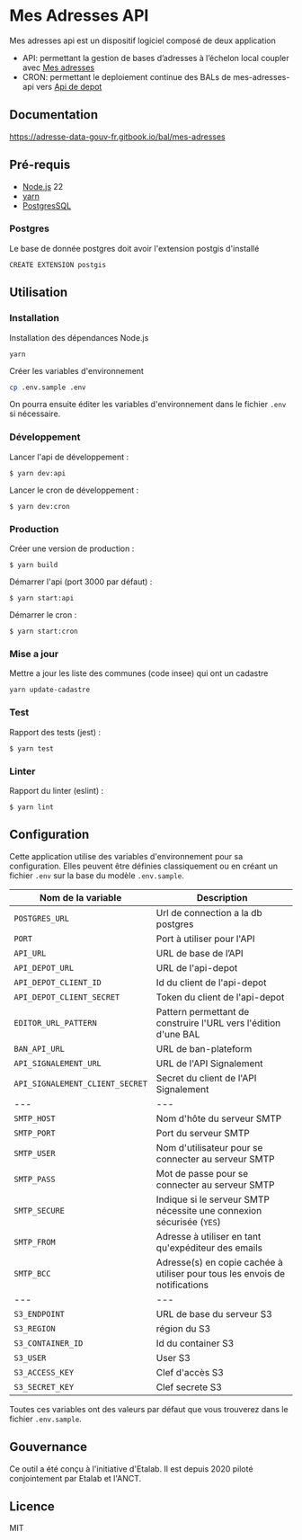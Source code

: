 # Mes Adresses API

Mes adresses api est un dispositif logiciel composé de deux application

- API: permettant la gestion de bases d’adresses à l’échelon local coupler avec [Mes adresses](https://github.com/BaseAdresseNationale/mes-adresses)
- CRON: permettant le deploiement continue des BALs de mes-adresses-api vers [Api de depot](https://github.com/BaseAdresseNationale/api-depot)

## Documentation

https://adresse-data-gouv-fr.gitbook.io/bal/mes-adresses

## Pré-requis

- [Node.js](https://nodejs.org) 22
- [yarn](https://www.yarnpkg.com)
- [PostgresSQL](https://www.postgresql.org/)

### Postgres

Le base de donnée postgres doit avoir l'extension postgis d'installé

```
CREATE EXTENSION postgis
```

## Utilisation

### Installation

Installation des dépendances Node.js

```
yarn
```

Créer les variables d'environnement

```bash
cp .env.sample .env
```

On pourra ensuite éditer les variables d'environnement dans le fichier `.env` si nécessaire.

### Développement

Lancer l'api de développement :

```
$ yarn dev:api
```

Lancer le cron de développement :

```
$ yarn dev:cron
```

### Production

Créer une version de production :

```
$ yarn build
```

Démarrer l'api (port 3000 par défaut) :

```
$ yarn start:api
```

Démarrer le cron :

```
$ yarn start:cron
```

### Mise a jour

Mettre a jour les liste des communes (code insee) qui ont un cadastre

```
yarn update-cadastre
```

### Test

Rapport des tests (jest) :

```
$ yarn test
```

### Linter

Rapport du linter (eslint) :

```
$ yarn lint
```

## Configuration

Cette application utilise des variables d'environnement pour sa configuration.
Elles peuvent être définies classiquement ou en créant un fichier `.env` sur la base du modèle `.env.sample`.

| Nom de la variable              | Description                                                                 |
| ------------------------------- | --------------------------------------------------------------------------- |
| `POSTGRES_URL`                  | Url de connection a la db postgres                                          |
| `PORT`                          | Port à utiliser pour l'API                                                  |
| `API_URL`                       | URL de base de l’API                                                        |
| `API_DEPOT_URL`                 | URL de l'api-depot                                                          |
| `API_DEPOT_CLIENT_ID`           | Id du client de l'api-depot                                                 |
| `API_DEPOT_CLIENT_SECRET`       | Token du client de l'api-depot                                              |
| `EDITOR_URL_PATTERN`            | Pattern permettant de construire l'URL vers l'édition d'une BAL             |
| `BAN_API_URL`                   | URL de ban-plateform                                                        |
| `API_SIGNALEMENT_URL`           | URL de l'API Signalement                                                    |
| `API_SIGNALEMENT_CLIENT_SECRET` | Secret du client de l'API Signalement                                       |
| ---                             | ---                                                                         |
| `SMTP_HOST`                     | Nom d'hôte du serveur SMTP                                                  |
| `SMTP_PORT`                     | Port du serveur SMTP                                                        |
| `SMTP_USER`                     | Nom d'utilisateur pour se connecter au serveur SMTP                         |
| `SMTP_PASS`                     | Mot de passe pour se connecter au serveur SMTP                              |
| `SMTP_SECURE`                   | Indique si le serveur SMTP nécessite une connexion sécurisée (`YES`)        |
| `SMTP_FROM`                     | Adresse à utiliser en tant qu'expéditeur des emails                         |
| `SMTP_BCC`                      | Adresse(s) en copie cachée à utiliser pour tous les envois de notifications |
| ---                             | ---                                                                         |
| `S3_ENDPOINT`                   | URL de base du serveur S3                                                   |
| `S3_REGION`                     | région du S3                                                                |
| `S3_CONTAINER_ID`               | Id du container S3                                                          |
| `S3_USER`                       | User S3                                                                     |
| `S3_ACCESS_KEY`                 | Clef d'accès S3                                                             |
| `S3_SECRET_KEY`                 | Clef secrete S3                                                             |

Toutes ces variables ont des valeurs par défaut que vous trouverez dans le fichier `.env.sample`.

## Gouvernance

Ce outil a été conçu à l'initiative d'Etalab. Il est depuis 2020 piloté conjointement par Etalab et l'ANCT.

## Licence

MIT
